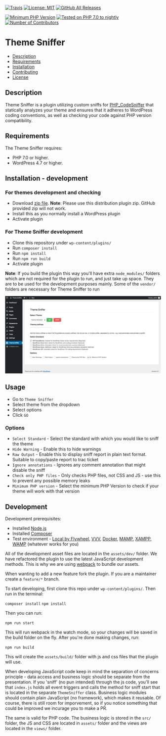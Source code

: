 [![Travis](https://img.shields.io/travis/WPTRT/theme-sniffer.svg?style=for-the-badge)](https://travis-ci.org/WPTRT/theme-sniffer.svg?branch=master)
[![License: MIT](https://img.shields.io/github/license/WPTRT/theme-sniffer.svg?style=for-the-badge)](https://github.com/WPTRT/theme-sniffer/blob/master/LICENSE)
[![GitHub All Releases](https://img.shields.io/github/downloads/WPTRT/theme-sniffer/total.svg?style=for-the-badge)](https://github.com/WPTRT/theme-sniffer/releases/)

[![Minimum PHP Version](https://img.shields.io/packagist/php-v/wptrt/theme-sniffer.svg?style=for-the-badge&maxAge=3600)](https://packagist.org/packages/wptrt/theme-sniffer)
[![Tested on PHP 7.0 to nightly](https://img.shields.io/badge/tested%20on-PHP%207.0%20|%207.1%20|%207.2%20|%207.3|%20nightly-green.svg?style=for-the-badge&maxAge=2419200)](https://travis-ci.org/WPTRT/theme-sniffer)
[![Number of Contributors](https://img.shields.io/github/contributors/WPTRT/theme-sniffer.svg?maxAge=3600&style=for-the-badge)](https://github.com/WPTRT/theme-sniffer/graphs/contributors)

# Theme Sniffer

* [Description](#description)
* [Requirements](#requirements)
* [Installation](#installation)
* [Contributing](#contributing)
* [License](#license)

## Description

Theme Sniffer is a plugin utilizing custom sniffs for [PHP_CodeSniffer](https://github.com/squizlabs/PHP_CodeSniffer) that statically analyzes your theme and ensures that it adheres to WordPress coding conventions, as well as checking your code against PHP version compatibility.

## Requirements

The Theme Sniffer requires:

* PHP 7.0 or higher.
* WordPress 4.7 or higher.

## Installation - development

### For themes development and checking

* Download [zip file](https://github.com/WPTRT/theme-sniffer/releases/download/1.0.0/theme-sniffer.zip). **Note**: Please use this distribution plugin zip. GitHub provided zip will not work.
* Install this as you normally install a WordPress plugin
* Activate plugin

### For Theme Sniffer development

* Clone this repository under `wp-content/plugins/`
* Run `composer install`
* Run `npm install`
* Run `npm run build`
* Activate plugin

**Note**: If you build the plugin this way you'll have extra `node_modules/` folders which are not required for the plugin to run, and just take up space. They are to be used for the development purposes mainly. Some of the `vendor/` folders are necessary for Theme Sniffer to run

![Screenshot](screenshot.png?raw=true)

## Usage

* Go to `Theme Sniffer`
* Select theme from the dropdown
* Select options
* Click `GO`

### Options

* `Select Standard` - Select the standard with which you would like to sniff the theme
* `Hide Warning` - Enable this to hide warnings
* `Raw Output` - Enable this to display sniff report in plain text format. Suitable to copy/paste report to trac ticket
* `Ignore annotations` - Ignores any comment annotation that might disable the sniff
* `Check only PHP files` - Only checks PHP files, not CSS and JS - use this to prevent any possible memory leaks
* `Minimum PHP version` - Select the minimum PHP Version to check if your theme will work with that version

## Development

Development prerequisites:

* Installed [Node.js](https://nodejs.org/en/)
* Installed [Composer](https://getcomposer.org/)
* Test environment - [Local by Flywheel](https://local.getflywheel.com/), [VVV](https://varyingvagrantvagrants.org/), [Docker](https://www.docker.com/), [MAMP](https://www.mamp.info/en/), [XAMPP](https://www.apachefriends.org/index.html), [WAMP](http://www.wampserver.com/en/) (whatever works for you)

All of the development asset files are located in the `assets/dev/` folder. We have refactored the plugin to use the latest JavaScript development methods. This is why we are using [webpack](https://webpack.js.org/) to bundle our assets.

When wanting to add a new feature fork the plugin. If you are a maintainer create a `feature/*` branch.

To start developing, first clone this repo under `wp-content/plugins/`. Then run in the terminal:

`composer install`
`npm install`

Then you can run:

`npm run start`

This will run webpack in the watch mode, so your changes will be saved in the build folder on the fly. After you're done making changes, run:

`npm run build`

This will create the `assets/build/` folder with js and css files that the plugin will use.

When developing JavaScript code keep in mind the separation of concerns principle - data access and business logic should be separate from the presentation. If you 'sniff' (no pun intended) through the js code, you'll see that `index.js` holds all event triggers and calls the method for sniff start that is located in the separate `ThemeSniffer` class. Business logic modules should contain plain JavaScript (no framework), which makes it reusable. Of course, there is still room for imporvement, so if you notice something that could be improved we incurage you to make a PR.

The same is valid for PHP code. The business logic is stored in the `src/` folder, the JS and CSS are located in `assets/` folder and the views are located in the `views/` folder.


